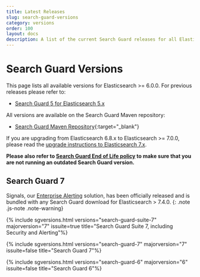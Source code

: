```yaml
---
title: Latest Releases
slug: search-guard-versions
category: versions
order: 100
layout: docs
description: A list of the current Search Guard releases for all Elasticsearch 7 and Kibana 7 versions.
---
```


<!--- Copyright 2020 floragunn GmbH -->

# Search Guard Versions

This page lists all available versions for Elasticsearch >= 6.0.0. For previous releases please refer to:

* [Search Guard 5 for Elasticsearch 5.x](/v5/search-guard-versions)

All versions are available on the Search Guard Maven repository:

* [Search Guard Maven Repository](https://maven.search-guard.com){:target="_blank"}

If you are upgrading from Elasticsearch 6.8.x to Elasticsearch >= 7.0.0, please read the [upgrade instructions to Elasticsearch 7.x](../_docs_installation/installation_upgrading_6_7.md). 

**Please also refer to [Search Guard End of Life policy](../_docs_versions/versions_eol.md) to make sure that you are not running an outdated Search Guard version.**

## Search Guard 7

Signals, our [Enterprise Alerting](elasticsearch-alerting-getting-started) solution, has been officially released and is bundled with any Search Guard download for Elasticsearch > 7.4.0.
{: .note .js-note .note-warning}

{% include sgversions.html versions="search-guard-suite-7" majorversion="7" issuite=true title="Search Guard Suite 7, including Security and Alerting"%}

{% include sgversions.html versions="search-guard-7" majorversion="7" issuite=false title="Search Guard 7"%}

{% include sgversions.html versions="search-guard-6" majorversion="6" issuite=false title="Search Guard 6"%}